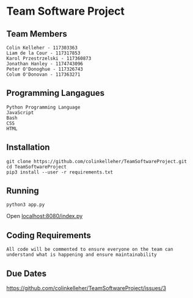 # Team Software Project


## Team Members
    Colin Kelleher - 117303363
    Liam de la Cour - 117317853
    Karol Przestrzelski - 117360873
    Jonathan Hanley - 1174743096
    Peter O'Donoghue - 117326743
    Colum O'Donovan - 117363271
    
## Programming Langagues
    Python Programming Language
    JavaScript
    Bash
    CSS
    HTML
    
## Installation
    git clone https://github.com/colinkelleher/TeamSoftwareProject.git
    cd TeamSoftwareProject
    pip3 install --user -r requirements.txt
    
## Running
    python3 app.py
Open [localhost:8080/index.py](localhost:8080/index.py)
    

## Coding Requirements
    All code will be commented to ensure everyone on the team can understand what is happening and ensure maintainability
    
 
## Due Dates
https://github.com/colinkelleher/TeamSoftwareProject/issues/3

